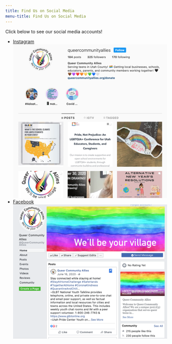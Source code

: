 ```yaml
---
title: Find Us on Social Media
menu-title: Find Us on Social Media
---
```

Click below to see our social media accounts! 

- [Instagram](https://www.instagram.com/queercommunityallies/)
![Instagram profile](/files/QCAInst.png)
- [Facebook](https://www.facebook.com/QueerCommunityAllies/)
![Facebook profile](/files/QCAFb.png)
